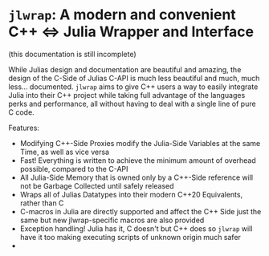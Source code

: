 # `jlwrap`: A modern and convenient C++ ⇔ Julia Wrapper and Interface

(this documentation is still incomplete)

While Julias design and documentation are beautiful and amazing, the design of the C-Side of Julias C-API is much less beautiful and much, much less... documented. `jlwrap` aims to give C++ users a way to easily integrate Julia into their C++ project while taking full advantage of the languages perks and performance, all without having to deal with a single line of pure C code.

Features:
+ Modifying C++-Side Proxies modify the Julia-Side Variables at the same Time, as well as vice versa
+ Fast! Everything is written to achieve the minimum amount of overhead possible, compared to the C-API
+ All Julia-Side Memory that is owned only by a C++-Side reference will not be Garbage Collected until safely released
+ Wraps all of Julias Datatypes into their modern C++20 Equivalents, rather than C
+ C-macros in Julia are directly supported and affect the C++ Side just the same but new jlwrap-specific macros are also provided
+ Exception handling! Julia has it, C doesn't but C++ does so `jlwrap` will have it too making executing scripts of unknown origin much safer
+ 
